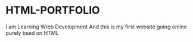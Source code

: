 # HTML-PORTFOLIO
I am Learning Wreb Development And this is my first website going online purely bsed on HTML 
